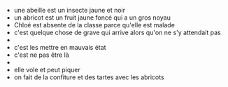 - une abeille est un insecte jaune et noir
- un abricot est un fruit jaune foncé qui a un gros noyau
- Chloé est absente de la classe parce qu'elle est malade
- c'est quelque chose de grave qui arrive alors qu'on ne s'y attendait pas
-
- c'est les mettre en mauvais état
- c'est ne pas être là
-
- elle vole et peut piquer
- on fait de la confiture et des tartes avec les abricots